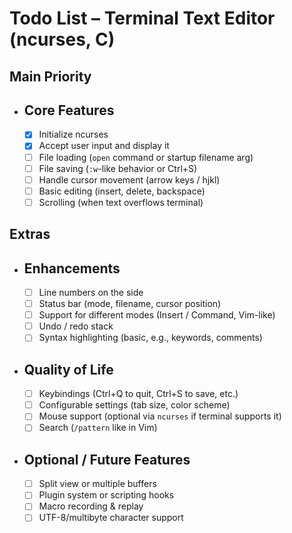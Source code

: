 # Todo List – Terminal Text Editor (ncurses, C)

## Main Priority
- ## Core Features
  - [x] Initialize ncurses
  - [x] Accept user input and display it
  - [ ] File loading (`open` command or startup filename arg)
  - [ ] File saving (`:w`-like behavior or Ctrl+S)
  - [ ] Handle cursor movement (arrow keys / hjkl)
  - [ ] Basic editing (insert, delete, backspace)
  - [ ] Scrolling (when text overflows terminal)

## Extras
- ## Enhancements
  - [ ] Line numbers on the side
  - [ ] Status bar (mode, filename, cursor position)
  - [ ] Support for different modes (Insert / Command, Vim-like)
  - [ ] Undo / redo stack
  - [ ] Syntax highlighting (basic, e.g., keywords, comments)

- ## Quality of Life
  - [ ] Keybindings (Ctrl+Q to quit, Ctrl+S to save, etc.)
  - [ ] Configurable settings (tab size, color scheme)
  - [ ] Mouse support (optional via `ncurses` if terminal supports it)
  - [ ] Search (`/pattern` like in Vim)

- ## Optional / Future Features
  - [ ] Split view or multiple buffers
  - [ ] Plugin system or scripting hooks
  - [ ] Macro recording & replay
  - [ ] UTF-8/multibyte character support
